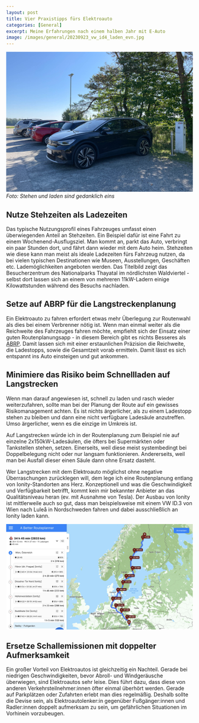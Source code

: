 ```yaml
---
layout: post
title: Vier Praxistipps fürs Elektroauto
categories: [General]
excerpt: Meine Erfahrungen nach einem halben Jahr mit E-Auto 
image: /images/general/20230923_vw_id4_laden_evn.jpg
---
```


![Volkswagen ID.4 an einer 11kW EVN-Ladesäule](../images/general/20230923_vw_id4_laden_evn.jpg)
_Foto: Stehen und laden sind gedanklich eins_

## Nutze Stehzeiten als Ladezeiten
Das typische Nutzungsprofil eines Fahrzeuges umfasst einen überwiegenden Anteil an Stehzeiten. Ein Beispiel dafür ist eine Fahrt zu einem Wochenend-Ausflugsziel. Man kommt an, parkt das Auto, verbringt ein paar Stunden dort, und fährt dann wieder mit dem Auto heim. Stehzeiten wie diese kann man meist als ideale Ladezeiten fürs Fahrzeug nutzen, da bei vielen typischen Destinationen wie Museen, Ausstellungen, Geschäften etc. Lademöglichkeiten angeboten werden. Das Titelbild zeigt das Besucherzentrum des Nationalparks Thayatal im nördlichsten Waldviertel - selbst dort lassen sich an einem von mehreren 11kW-Ladern einige Kilowattstunden während des Besuchs nachladen. 


## Setze auf ABRP für die Langstreckenplanung
Ein Elektroauto zu fahren erfordert etwas mehr Überlegung zur Routenwahl als dies bei einem Verbrenner nötig ist. Wenn man einmal weiter als die Reichweite des Fahrzeuges fahren möchte, empfiehlt sich der Einsatz einer guten Routenplanungsapp - in diesem Bereich gibt es nichts Besseres als [ABRP](https://abetterrouteplanner.com/). Damit lassen sich mit einer erstaunlichen Präzision die Reichweite, die Ladestopps, sowie die Gesamtzeit vorab ermitteln. Damit lässt es sich entspannt ins Auto einsteigen und gut ankommen.


## Minimiere das Risiko beim Schnellladen auf Langstrecken
Wenn man darauf angewiesen ist, schnell zu laden und rasch wieder weiterzufahren, sollte man bei der Planung der Route auf ein gewisses Risikomanagement achten. Es ist nichts ärgerlicher, als zu einem Ladestopp stehen zu bleiben und dann eine nicht verfügbare Ladesäule anzutreffen. Umso ärgerlicher, wenn es die einzige im Umkreis ist.

Auf Langstrecken würde ich in der Routenplanung zum Beispiel nie auf einzelne 2x150kW-Ladesäulen, die öfters bei Supermärkten oder Tankstellen stehen, setzen. Einerseits, weil diese meist systembedingt bei Doppelbelegung nicht oder nur langsam funktionieren. Andererseits, weil man bei Ausfall dieser einen Säule dann ohne Ersatz dasteht.

Wer Langstrecken mit dem Elektroauto möglichst ohne negative Überraschungen zurücklegen will, dem lege ich eine Routenplanung entlang von Ionity-Standorten ans Herz. Konzeptionell und was die Geschwindigkeit und Verfügbarkeit betrifft, kommt kein mir bekannter Anbieter an das Qualitätsniveau heran (ev. mit Ausnahme von Tesla). Der Ausbau von Ionity ist mittlerweile auch so gut, dass man beispielsweise mit einem VW ID.3 von Wien nach Luleå in Nordschweden fahren und dabei ausschließlich an Ionity laden kann.

[![ABRP Routenplanung von Wien nach Luleå mit einem VW ID.3](../images/general/20230923_abrp_vienna_lulea.jpg)](https://abetterrouteplanner.com/?plan_uuid=666a2ac3-2e6d-4fb9-936c-abf7374ec6b0)

## Ersetze Schallemissionen mit doppelter Aufmerksamkeit 
Ein großer Vorteil von Elektroautos ist gleichzeitig ein Nachteil. Gerade bei niedrigen Geschwindigkeiten, bevor Abroll- und Windgeräusche überwiegen, sind Elektroautos sehr leise.
Dies führt dazu, dass diese von anderen Verkehrsteilnehmer:innen öfter einmal überhört werden. Gerade auf Parkplätzen oder Zufahrten erlebt man dies regelmäßig.
Deshalb sollte die Devise sein, als Elektroautolenker:in gegenüber Fußgänger:innen und Radler:innen doppelt aufmerksam zu sein, um gefährlichen Situationen im Vorhinein vorzubeugen.

